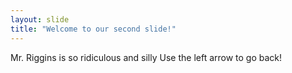 ```yaml
---
layout: slide
title: "Welcome to our second slide!"
---
```

Mr. Riggins is so ridiculous and silly
Use the left arrow to go back!
